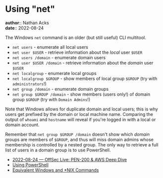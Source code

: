 # Using "net"

**author**:: Nathan Acks  
**date**:: 2022-08-24

The Windows `net` command is an older (but still useful) CLI multitool.

* `net users` - enumerate all local users
* `net user $USER` - retrieve information about the *local* user `$USER`
* `net users /domain` - enumerate domain users
* `net user $USER /domain` - retrieve information about the *domain* user `$USER`
* `net localgroup` - enumerate local groups
* `net localgroup $GROUP` - show members of local group `$GROUP` (try with `administrators`!)
* `net group /domain` - enumerate domain groups
* `net group $GROUP /domain` - show members (users only!) of domain group `$GROUP` (try with `Domain Admins`!)

Note that Windows allows for duplicate domain and local users; this is why users get prefixed by the domain or local machine name. Comparing the output of `whoami` and `hostname` will reveal if you're logged in with a local or domain account.

Remember that `net group $GROUP /domain` doesn't show which *domain* groups are members of `$GROUP`, and thus will miss domain admins whose membership is controlled by a nested group. The only way to retrieve a full list of users in a domain group is to use PowerShell.

* [2022-08-24 — OffSec Live: PEN-200 & AWS Deep Dive](../log/2022-08-24-offsec-live-pen-200-and-aws-deep-dive.md)
* [Using PowerShell](powershell.md)
* [Equivalent Windows and \*NIX Commands](equivalent-windows-and-nix-commands.md)
